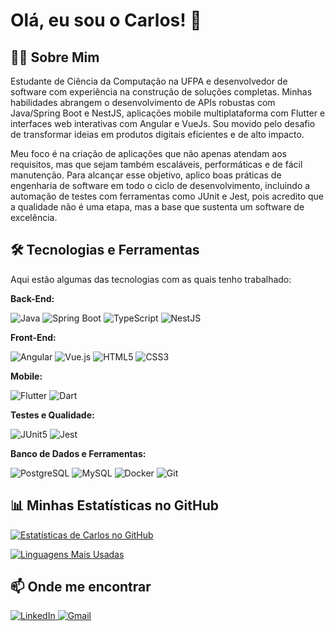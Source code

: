 # Olá, eu sou o Carlos! 👋

## 👨‍💻 Sobre Mim
Estudante de Ciência da Computação na UFPA e desenvolvedor de software com experiência na construção de soluções completas. Minhas habilidades abrangem o desenvolvimento de APIs robustas com Java/Spring Boot e NestJS, aplicações mobile multiplataforma com Flutter e interfaces web interativas com Angular e VueJs. Sou movido pelo desafio de transformar ideias em produtos digitais eficientes e de alto impacto.

Meu foco é na criação de aplicações que não apenas atendam aos requisitos, mas que sejam também escaláveis, performáticas e de fácil manutenção. Para alcançar esse objetivo, aplico boas práticas de engenharia de software em todo o ciclo de desenvolvimento, incluindo a automação de testes com ferramentas como JUnit e Jest, pois acredito que a qualidade não é uma etapa, mas a base que sustenta um software de excelência.

## 🛠️ Tecnologias e Ferramentas

Aqui estão algumas das tecnologias com as quais tenho trabalhado:

**Back-End:**
<p>
  <img src="https://img.shields.io/badge/java-%23ED8B00.svg?style=for-the-badge&logo=openjdk&logoColor=white" alt="Java"/>
  <img src="https://img.shields.io/badge/spring-%236DB33F.svg?style=for-the-badge&logo=spring&logoColor=white" alt="Spring Boot"/>
  <img src="https://img.shields.io/badge/typescript-%233178C6.svg?style=for-the-badge&logo=typescript&logoColor=white" alt="TypeScript"/>
  <img src="https://img.shields.io/badge/nestjs-%23E0234E.svg?style=for-the-badge&logo=nestjs&logoColor=white" alt="NestJS"/>
</p>

**Front-End:**
<p>
  <img src="https://img.shields.io/badge/angular-%23DD0031.svg?style=for-the-badge&logo=angular&logoColor=white" alt="Angular"/>
  <img src="https://img.shields.io/badge/vue.js-%234FC08D.svg?style=for-the-badge&logo=vue.js&logoColor=white" alt="Vue.js"/>
  <img src="https://img.shields.io/badge/html5-%23E34F26.svg?style=for-the-badge&logo=html5&logoColor=white" alt="HTML5"/>
  <img src="https://img.shields.io/badge/css3-%231572B6.svg?style=for-the-badge&logo=css3&logoColor=white" alt="CSS3"/>
</p>

**Mobile:**
<p>
  <img src="https://img.shields.io/badge/flutter-%2302569B.svg?style=for-the-badge&logo=flutter&logoColor=white" alt="Flutter"/>
  <img src="https://img.shields.io/badge/dart-%230175C2.svg?style=for-the-badge&logo=dart&logoColor=white" alt="Dart"/>
</p>

**Testes e Qualidade:**
<p>
  <img src="https://img.shields.io/badge/junit5-%2325A162.svg?style=for-the-badge&logo=junit5&logoColor=white" alt="JUnit5"/>
  <img src="https://img.shields.io/badge/jest-%23C21325.svg?style=for-the-badge&logo=jest&logoColor=white" alt="Jest"/>
</p>

**Banco de Dados e Ferramentas:**
<p>
  <img src="https://img.shields.io/badge/postgresql-%234169E1.svg?style=for-the-badge&logo=postgresql&logoColor=white" alt="PostgreSQL"/>
  <img src="https://img.shields.io/badge/mysql-%234479A1.svg?style=for-the-badge&logo=mysql&logoColor=white" alt="MySQL"/>
  <img src="https://img.shields.io/badge/docker-%232496ED.svg?style=for-the-badge&logo=docker&logoColor=white" alt="Docker"/>
  <img src="https://img.shields.io/badge/git-%23F05033.svg?style=for-the-badge&logo=git&logoColor=white" alt="Git"/>
</p>

## 📊 Minhas Estatísticas no GitHub

[![Estatísticas de Carlos no GitHub](https://github-readme-stats.vercel.app/api?username=carloscardoso05&show_icons=true&theme=dracula&include_all_commits=true&count_private=true)](https://github.com/carloscardoso05)

[![Linguagens Mais Usadas](https://github-readme-stats.vercel.app/api/top-langs/?username=carloscardoso05&layout=compact&langs_count=7&theme=dracula)](https://github.com/carloscardoso05)

## 📫 Onde me encontrar

<p>
  <a href="https://linkedin.com/in/carloscardoso05" target="_blank">
    <img src="https://img.shields.io/badge/linkedin-%230077B5.svg?style=for-the-badge&logo=linkedin&logoColor=white" alt="LinkedIn"/>
  </a>
  <a href="mailto:cvcardos5@gmail.com" target="_blank">
    <img src="https://img.shields.io/badge/Gmail-%23D14836.svg?style=for-the-badge&logo=gmail&logoColor=white" alt="Gmail"/>
  </a>
</p>
